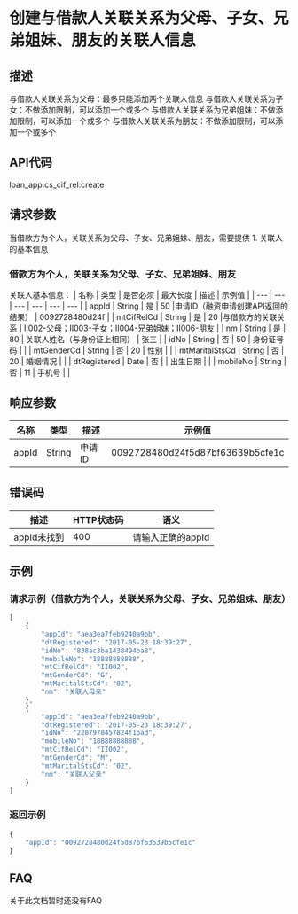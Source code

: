 # 创建与借款人关联关系为父母、子女、兄弟姐妹、朋友的关联人信息
## 描述
与借款人关联关系为父母：最多只能添加两个关联人信息
与借款人关联关系为子女：不做添加限制，可以添加一个或多个
与借款人关联关系为兄弟姐妹：不做添加限制，可以添加一个或多个
与借款人关联关系为朋友：不做添加限制，可以添加一个或多个

## API代码
loan\_app:cs\_cif\_rel:create

## 请求参数

当借款方为个人，关联关系为父母、子女、兄弟姐妹、朋友，需要提供
    1. 关联人的基本信息

### 借款方为个人，关联关系为父母、子女、兄弟姐妹、朋友
关联人基本信息：
| 名称 | 类型 | 是否必须 | 最大长度 | 描述 | 示例值 |
| --- | --- | --- | --- | --- | --- |
| appId | String | 是 | 50 |申请ID（融资申请创建API返回的结果） | 0092728480d24f |
| mtCifRelCd | String | 是 | 20 |与借款方的关联关系 | II002-父母；II003-子女；II004-兄弟姐妹；II006-朋友 |
| nm | String | 是 | 80 | 关联人姓名（与身份证上相同） | 张三 |
| idNo | String | 否 | 50 | 身份证号码 |  |
| mtGenderCd | String | 否 | 20 | 性别 |  |
| mtMaritalStsCd | String | 否 | 20 | 婚姻情况 |  |
| dtRegistered | Date | 否 |  | 出生日期 |  |
| mobileNo | String | 否 | 11 | 手机号 |  |


## 响应参数
| 名称 | 类型 | 描述 |示例值 |
| --- | --- | --- | --- |
| appId | String | 申请ID | 0092728480d24f5d87bf63639b5cfe1c |

## 错误码
| 描述 | HTTP状态码 | 语义 |
| --- | --- | --- | 
| appId未找到 | 400 | 请输入正确的appId |

## 示例
### 请求示例（借款方为个人，关联关系为父母、子女、兄弟姐妹、朋友）

```javascript
[
    {
        "appId": "aea3ea7feb9240a9bb", 
        "dtRegistered": "2017-05-23 18:39:27", 
        "idNo": "838ac3ba1438494ba8", 
        "mobileNo": "18888888888", 
        "mtCifRelCd": "II002", 
        "mtGenderCd": "G", 
        "mtMaritalStsCd": "02", 
        "nm": "关联人母亲"
    }, 
    {
        "appId": "aea3ea7feb9240a9bb", 
        "dtRegistered": "2017-05-23 18:39:27", 
        "idNo": "2287978457824f1bad", 
        "mobileNo": "18888888888", 
        "mtCifRelCd": "II002", 
        "mtGenderCd": "M", 
        "mtMaritalStsCd": "02", 
        "nm": "关联人父亲"
    }
]
```
### 返回示例
```javascript
{
    "appId": "0092728480d24f5d87bf63639b5cfe1c"
}
```
## FAQ
关于此文档暂时还没有FAQ